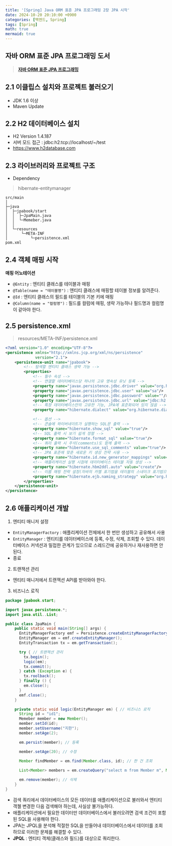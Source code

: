 ```yaml
---
title: '[Spring] Java ORM 표준 JPA 프로그래밍 2장 JPA 시작'
date: 2024-10-20 20:10:00 +0900
categories: [백엔드, Spring]
tags: [Spring]
math: true
mermaid: true
---
```


## 자바 ORM 표준 JPA 프로그래밍 도서
> [**자바 ORM 표준 JPA 프로그래밍**](https://product.kyobobook.co.kr/detail/S000000935744)

## 2.1 이클립스 설치와 프로젝트 불러오기
- JDK 1.6 이상
- Maven Update

## 2.2 H2 데이터베이스 설치
- H2 Version 1.4.187
- 서버 모드 접근 : jdbc:h2:tcp://localhost/~/test
- <https://www.h2database.com>

## 2.3 라이브러리와 프로젝트 구조
- Dependency
> hibernate-entitymanager

```
src/main
│
├─java
│  ├─jpabook/start
│  │  ├─JpaMain.java
│  │  └─Memeber.java
│  │
│  └─resources
│      └─META-INF
│          └─persistence.xml
pom.xml
```

## 2.4 객체 매핑 시작
**매핑 어노테이션**
- `@Entity` : 엔티티 클래스를 테이블과 매핑
- `@Table(name = "테이블명")` : 엔티티 클래스에 매핑할 테이블 정보를 알려준다.
- `@Id` : 엔티티 클래스의 필드를 테이블의 기본 키에 매핑
- `@Column(name = "컬럼명")` : 필드를 컬럼에 매핑, 생략 가능하나 필드명과 컬럼명이 같아야 한다.

## 2.5 persistence.xml
> resources/META-INF/persistence.xml

```xml
<?xml version="1.0" encoding="UTF-8"?>
<persistence xmlns="http://xmlns.jcp.org/xml/ns/persistence"
             version="2.1">
    <persistence-unit name="jpabook">
        <!-- 탐색할 엔티티 클래스 생략 가능 -->
        <properties>
            <!-- 필수 속성 -->
            <!-- 연결할 데이터베이스당 하나의 고유 영속성 유닛 등록 -->
            <property name="javax.persistence.jdbc.driver" value="org.h2.Driver"/>
            <property name="javax.persistence.jdbc.user" value="sa"/>
            <property name="javax.persistence.jdbc.password" value=""/>
            <property name="javax.persistence.jdbc.url" value="jdbc:h2:tcp://localhost/~/test"/>
            <!-- 특정 데이터베이스만의 고유한 기능, JPA에 표준화되어 있지 않음 -->
            <property name="hibernate.dialect" value="org.hibernate.dialect.H2Dialect"/>

            <!-- 옵션 -->
            <!-- 콘솔에 하이버네이트가 실행하는 SQL문 출력 -->
            <property name="hibernate.show_sql" value="true"/>
            <!-- SQL 출력 시 보기 쉽게 정렬 -->
            <property name="hibernate.format_sql" value="true"/>
            <!-- 쿼리 출력 시 주석(comments)도 함께 출력 -->
            <property name="hibernate.use_sql_comments" value="true"/>
            <!-- JPA 표준에 맞춘 새로운 키 생성 전략 사용 -->
            <property name="hibernate.id.new_generator_mappings" value="true"/>
            <!-- 애플리케이션 실행 시점에 데이터베이스 테이블 자동 생성 -->
            <property name="hibernate.hbm2ddl.auto" value="create"/>
            <!-- 이름 매핑 전략 설정(자바의 카멜 표기법을 테이블의 스네이크 표기법으로 매핑) ex) lastModifiedDate -> last_modified_date -->
            <property name="hibernate.ejb.naming_strategy" value="org.hibernate.cfg.ImprovedNamingStrategy"/>
        </properties>
    </persistence-unit>
</persistence>
```

## 2.6 애플리케이션 개발
1. 엔티티 매니저 설정
  - `EntityManagerFactory` : 애플리케이션 전체에서 한 번만 생성하고 공유해서 사용
  - `EntityManager` : 엔티티를 데이터베이스에 등록, 수정, 삭제, 조회할 수 있다. 데이터베이스 커넥션과 밀접한 관계가 있으므로 스레드간에 공유하거나 재사용하면 안 된다.
  - 종료

2. 트랜잭션 관리
  - 엔티티 매니저에서 트랜잭션 API를 받아와야 한다.

3. 비즈니스 로직

```java
package jpabook.start;

import javax.persistence.*;
import java.util..List;

public class JpaMain {
    public static void main(String[] args) {
      EntityManagerFactory emf = Persistence.createEntityManagerFactory("jpabook"); // 엔티티 매니저 설정
      EntityManager em = emf.createEntityManager();
      EntityTransaction tx = em.getTransaction();

      try { // 트랜잭션 관리
        tx.begin();
        logic(em);
        tx.commit();
      } catch (Exception e) {
        tx.roolback();
      } finally () {
        em.close();
      }
      emf.close();
    }

    private static void logic(EntityManager em) { // 비즈니스 로직
      String id = "id1";
      Memeber member = new Member();
      member.setId(id);
      member.setUsername("지한");
      member.setAge(2);

      em.persist(member); // 등록

      member.setAge(20); // 수정

      Member findMember = em.find(Member.class, id); // 한 건 조회
      
      List<Member> members = em.createQuery("select m from Member m", Member.class).getResultList(); // 목록 조회(TypedQuery(<Member>)

      em.remove(member); // 삭제
    }
}
```

- 검색 쿼리에서 데이터베이스의 모든 데이터를 애플리케이션으로 불러와서 엔티티 객첼 변경한 다음 검색해야 하는데, 사실상 불가능하다.
- 애플리케이션에서 필요한 데이터만 데이터베이스에서 불러오려면 검색 조건이 포함된 SQL을 사용해야 한다.
- JPA는 JPQL을 분석해 적절한 SQL을 만들어내 데이터베이스에서 데이터를 조회하므로 이러한 문제를 해결할 수 있다.
- **JPQL** : 엔티티 객체(클래스와 필드)를 대상으로 쿼리한다.